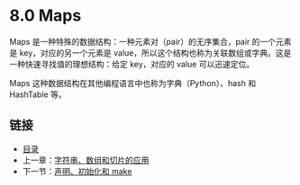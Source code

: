 # 8.0 Maps

Maps 是一种特殊的数据结构：一种元素对（pair）的无序集合，pair 的一个元素是 key，对应的另一个元素是 value，所以这个结构也称为关联数组或字典。这是一种快速寻找值的理想结构：给定 key，对应的 value 可以迅速定位。

Maps 这种数据结构在其他编程语言中也称为字典（Python）、hash 和 HashTable 等。

## 链接
- [目录](directory.md)
- 上一章：[字符串、数组和切片的应用](07.6.md)
- 下一节：[声明、初始化和 make](08.1.md)
